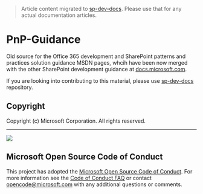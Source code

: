 
> Article content migrated to [sp-dev-docs](https://github.com/SharePoint/sp-dev-docs). Please use that for any actual documentation articles.

# PnP-Guidance
Old source for the Office 365 development and SharePoint patterns and practices solution guidance MSDN pages, whcih have been now merged with the other SharePoint development guidance at [docs.microsoft.com](https://docs.microsoft.com/en-us/sharepoint/dev/solution-guidance/office-365-development-patterns-and-practices-solution-guidance). 

If you are looking into contributing to this material, please use [sp-dev-docs](https://github.com/SharePoint/sp-dev-docs) repository.


## Copyright

Copyright (c) Microsoft Corporation. All rights reserved.

---

![](https://devofficecdn.azureedge.net/media/Default/PnP/sppnp.png)


## Microsoft Open Source Code of Conduct

This project has adopted the [Microsoft Open Source Code of Conduct](https://opensource.microsoft.com/codeofconduct/).
For more information see the [Code of Conduct FAQ](https://opensource.microsoft.com/codeofconduct/faq/) or contact [opencode@microsoft.com](mailto:opencode@microsoft.com) with any additional questions or comments.